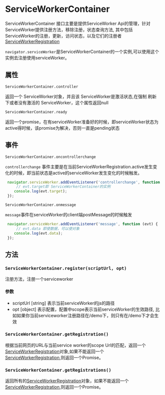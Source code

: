 # ServiceWorkerContainer
ServiceWorkerContainer 接口主要是提供ServiceWorker Api的管理，针对ServiceWorker提供注册方法，移除注册，状态查询方法, 其中包括ServiceWorker的注册，更新，访问状态，以及它们的注册者[ServiceWorkerRegistration](ServiceWorkerRegistration.md)

`navigator.serviceWorker`是ServiceWorkerContainer的一个实例,可以使用这个实例去注册使用serviceWorker。


## 属性
`ServiceWorkerContainer.controller`

返回一个 ServiceWorker对象，并且该 ServiceWorker是激活状态,在强制 刷新下或者没有激活的 ServiceWorker，这个属性返回null

`ServiceWorkerContainer.ready`

返回一个promise，在有serviceWorker准备好的时候，即serviceWorker状态为active得时候，该promise为解决，否则一直是pending状态

## 事件

`ServiceWorkerContainer.oncontrollerchange`

`controllerchange` 事件主要是在当前ServiceWorkerRegistration.active发生变化的时候，即当前状态是active的serviceWorker发生变化的时候触发。

``` javascript
 navigator.serviceWorker.addEventListener('controllerchange', function (evt) {
     // evt.target即 ServiceWorkerContainer的实例
    console.log(evt.target);
 });
```

`ServiceWorkerContainer.onmessage`

`message`事件在serviceWorker的client端postMessage的时候触发

``` javascript
 navigator.serviceWorker.addEventListener('message', function (evt) {
     // evt.data 即使数据，可以使对象
    console.log(evt.data);
 });
```


## 方法

### `ServiceWorkerContainer.register(scriptUrl, opt) `

注册方法，注册一个serviceworker
 
 #### 参数
 - scriptUrl [string] 表示当前serviceWorker的js的路径
 - opt [object] 表示配置，配置中scope表示当前serviceWorker的生效路径, 比如如果你当前serviceworker注册路径在/demo下，则只有在/demo下才会生效


### `ServiceWorkerContainer.getRegistration()`

根据当前网页的URL与当前service worker的scope Url的匹配，返回一个 [ServiceWorkerRegistration](./ServiceWorkerRegistration.md)对象,如果不能返回一个 [ServiceWorkerRegistration](./ServiceWorkerRegistration.md),则返回一个Promise。

### `ServiceWorkerContainer.getRegistrations()`

返回所有的[ServiceWorkerRegistration](./ServiceWorkerRegistration.md)对象，如果不能返回一个 [ServiceWorkerRegistration](./ServiceWorkerRegistration.md),则返回一个Promise。
